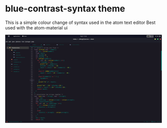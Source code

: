 # blue-contrast-syntax theme

This is a simple colour change of syntax used in the atom text editor
Best used with the atom-material ui

![A screenshot of your theme](screenshot.png)
